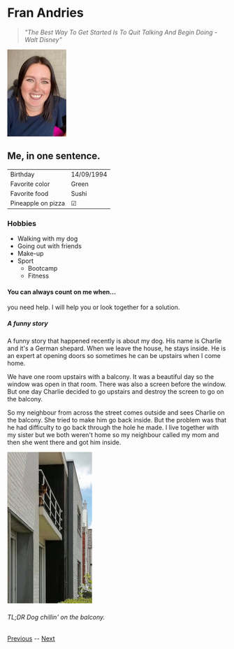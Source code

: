 # Fran Andries

> *"The Best Way To Get Started Is To Quit Talking And Begin Doing - Walt Disney"*

![Fran](images/fran1.jpg )

## Me, in one sentence.

| |  |
| -------- | ---------- | 
| Birthday | 14/09/1994 |
| Favorite color |  Green| 
| Favorite food|  Sushi| 
| Pineapple on pizza| &#9745; | 

### Hobbies
- Walking with my dog
- Going out with friends
- Make-up
- Sport
    - Bootcamp 
    - Fitness

#### You can always count on me when...
you need help. I will help you or look together for a solution. 

##### A funny story

A funny story that happened recently is about my dog. His name is Charlie and it's a German shepard. When we leave the house, he stays inside. He is an expert at opening doors so sometimes he can be upstairs when I come home. 

We have one room upstairs with a balcony. It was a beautiful day so the window was open in that room. There was also a screen before the window. But one day Charlie decided to go upstairs and destroy the screen to go on the balcony.

So my neighbour from across the street comes outside and sees Charlie on the balcony. She tried to make him go back inside. But the problem was that he had difficulty to go back through the hole he made. I live together with my sister but we both weren't home so my neighbour called my mom and then she went there and got him inside. 

![Charlie](images/charlie1.jpg)

###### TL;DR Dog chillin' on the balcony.

[Previous](https://github.com/Florianbracke/Markdown_challenge) 
-- [Next](https://github.com/grb-ds/markdown-challenger)